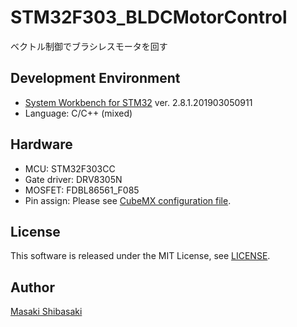 # STM32F303_BLDCMotorControl
ベクトル制御でブラシレスモータを回す

## Development Environment
- [System Workbench for STM32](http://www.openstm32.org) ver. 2.8.1.201903050911
- Language: C/C++ (mixed)

## Hardware
- MCU: STM32F303CC
- Gate driver: DRV8305N
- MOSFET: FDBL86561_F085
- Pin assign: Please see [CubeMX configuration file](STM32F303_BLDCMotorControl.ioc).

## License
This software is released under the MIT License, see [LICENSE](LICENSE).

## Author
[Masaki Shibasaki](https://github.com/MSiv15)
